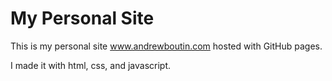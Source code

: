 # My Personal Site

This is my personal site www.andrewboutin.com hosted with GitHub pages.

I made it with html, css, and javascript.

